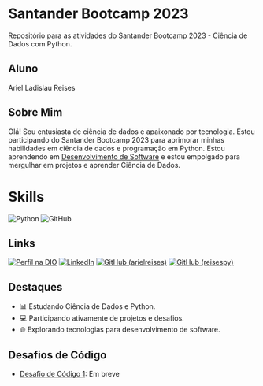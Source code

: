 # Santander Bootcamp 2023
Repositório para as atividades do Santander Bootcamp 2023 - Ciência de Dados com Python.

## Aluno

Ariel Ladislau Reises

## Sobre Mim

Olá! Sou entusiasta de ciência de dados e apaixonado por tecnologia. Estou participando do Santander Bootcamp 2023 para aprimorar minhas habilidades em ciência de dados e programação em Python. Estou aprendendo em [Desenvolvimento de Software](https://github.com/reisespy) e estou empolgado para mergulhar em projetos e aprender Ciência de Dados.

# Skills
![Python](https://img.shields.io/badge/python-3670A0?style=for-the-badge&logo=python&logoColor=ffdd54) ![GitHub](https://img.shields.io/badge/github-%23121011.svg?style=for-the-badge&logo=github&logoColor=white)


## Links

[![Perfil na DIO](https://img.shields.io/badge/DIO-Profile-blue?style=for-the-badge&logo=digitalocean)](https://www.dio.me/users/arielreises2)
[![LinkedIn](https://img.shields.io/badge/LinkedIn-Connect-blue?style=for-the-badge&logo=linkedin&logoColor=white)](https://www.linkedin.com/in/arielreises/)
[![GitHub (arielreises)](https://img.shields.io/badge/GitHub-arielreises-black?style=for-the-badge&logo=github)](https://github.com/arielreises)
[![GitHub (reisespy)](https://img.shields.io/badge/GitHub-reisespy-black?style=for-the-badge&logo=github)](https://github.com/reisespy)

## Destaques

- 📊 Estudando Ciência de Dados e Python.
- 💻 Participando ativamente de projetos e desafios.
- 🌐 Explorando tecnologias para desenvolvimento de software.

## Desafios de Código

- [Desafio de Código 1](link): Em breve
